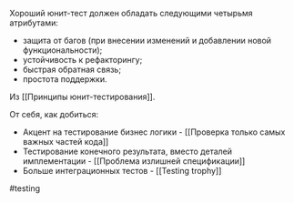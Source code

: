 Хороший юнит-тест должен обладать следующими четырьмя атрибутами:
- защита от багов (при внесении изменений и добавлении новой функциональности);
- устойчивость к рефакторингу;
- быстрая обратная связь;
- простота поддержки.

Из [[Принципы юнит-тестирования]].

От себя, как добиться:
- Акцент на тестирование бизнес логики - [[Проверка только самых важных частей кода]]
- Тестирование конечного результата, вместо деталей имплементации - [[Проблема излишней спецификации]]
- Больше интеграционных тестов - [[Testing trophy]]

#testing